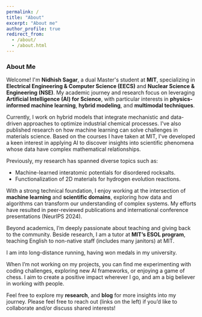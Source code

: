 ```yaml
---
permalink: /
title: "About"
excerpt: "About me"
author_profile: true
redirect_from: 
  - /about/
  - /about.html
---
```


<!-- This is the front page of a website that is powered by the [Academic Pages template](https://github.com/academicpages/academicpages.github.io) and hosted on GitHub pages. [GitHub pages](https://pages.github.com) is a free service in which websites are built and hosted from code and data stored in a GitHub repository, automatically updating when a new commit is made to the repository. This template was forked from the [Minimal Mistakes Jekyll Theme](https://mmistakes.github.io/minimal-mistakes/) created by Michael Rose, and then extended to support the kinds of content that academics have: publications, talks, teaching, a portfolio, blog posts, and a dynamically-generated CV. You can fork [this template](https://github.com/academicpages/academicpages.github.io) right now, modify the configuration and markdown files, add your own PDFs and other content, and have your own site for free, with no ads!
-->

### About Me

Welcome! I'm **Nidhish Sagar**, a dual Master's student at **MIT**, specializing in **Electrical Engineering & Computer Science (EECS)** and **Nuclear Science & Engineering (NSE)**. My academic journey and research focus on leveraging **Artificial Intelligence (AI) for Science**, with particular interests in **physics-informed machine learning**, **hybrid modeling**, and **multimodal techniques**.

Currently, I work on hybrid models that integrate mechanistic and data-driven approaches to optimize industrial chemical processes. I've also published research on how machine learning can solve challenges in materials science. Based on the courses I have taken at MIT, I've developed a keen interest in applying AI to discover insights into scientific phenomena whose data have complex mathematical relationships. 

Previously, my research has spanned diverse topics such as:
- Machine-learned interatomic potentials for disordered rocksalts.
- Functionalization of 2D materials for hydrogen evolution reactions.

With a strong technical foundation, I enjoy working at the intersection of **machine learning** and **scientific domains**, exploring how data and algorithms can transform our understanding of complex systems. My efforts have resulted in peer-reviewed publications and international conference presentations (NeurIPS 2024).

Beyond academics, I’m deeply passionate about teaching and giving back to the community. Beside research, I am a tutor at **MIT’s ESOL program**, teaching English to non-native staff (includes many janitors) at MIT.

I am into long-distance running, having won medals in my university.

When I’m not working on my projects, you can find me experimenting with coding challenges, exploring new AI frameworks, or enjoying a game of chess. I aim to create a positive impact wherever I go, and am a big believer in working with people.

Feel free to explore my **research**, and **blog** for more insights into my journey. Please feel free to reach out (links on the left) if you’d like to collaborate and/or discuss shared interests!

